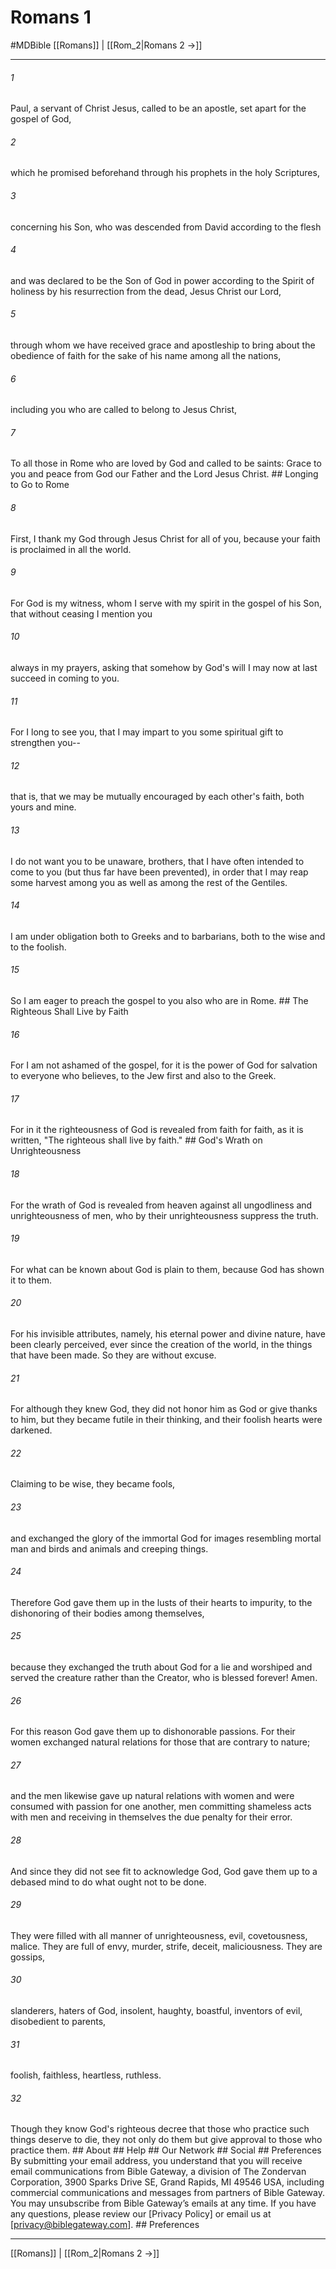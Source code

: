 # Romans 1
#MDBible
[[Romans]] | [[Rom_2|Romans 2 →]]

***


###### 1 
Paul, a servant of Christ Jesus, called to be an apostle, set apart for the gospel of God, 

###### 2 
which he promised beforehand through his prophets in the holy Scriptures, 

###### 3 
concerning his Son, who was descended from David according to the flesh 

###### 4 
and was declared to be the Son of God in power according to the Spirit of holiness by his resurrection from the dead, Jesus Christ our Lord, 

###### 5 
through whom we have received grace and apostleship to bring about the obedience of faith for the sake of his name among all the nations, 

###### 6 
including you who are called to belong to Jesus Christ, 

###### 7 
To all those in Rome who are loved by God and called to be saints: Grace to you and peace from God our Father and the Lord Jesus Christ. ## Longing to Go to Rome 

###### 8 
First, I thank my God through Jesus Christ for all of you, because your faith is proclaimed in all the world. 

###### 9 
For God is my witness, whom I serve with my spirit in the gospel of his Son, that without ceasing I mention you 

###### 10 
always in my prayers, asking that somehow by God's will I may now at last succeed in coming to you. 

###### 11 
For I long to see you, that I may impart to you some spiritual gift to strengthen you-- 

###### 12 
that is, that we may be mutually encouraged by each other's faith, both yours and mine. 

###### 13 
I do not want you to be unaware, brothers, that I have often intended to come to you (but thus far have been prevented), in order that I may reap some harvest among you as well as among the rest of the Gentiles. 

###### 14 
I am under obligation both to Greeks and to barbarians, both to the wise and to the foolish. 

###### 15 
So I am eager to preach the gospel to you also who are in Rome. ## The Righteous Shall Live by Faith 

###### 16 
For I am not ashamed of the gospel, for it is the power of God for salvation to everyone who believes, to the Jew first and also to the Greek. 

###### 17 
For in it the righteousness of God is revealed from faith for faith, as it is written, "The righteous shall live by faith." ## God's Wrath on Unrighteousness 

###### 18 
For the wrath of God is revealed from heaven against all ungodliness and unrighteousness of men, who by their unrighteousness suppress the truth. 

###### 19 
For what can be known about God is plain to them, because God has shown it to them. 

###### 20 
For his invisible attributes, namely, his eternal power and divine nature, have been clearly perceived, ever since the creation of the world, in the things that have been made. So they are without excuse. 

###### 21 
For although they knew God, they did not honor him as God or give thanks to him, but they became futile in their thinking, and their foolish hearts were darkened. 

###### 22 
Claiming to be wise, they became fools, 

###### 23 
and exchanged the glory of the immortal God for images resembling mortal man and birds and animals and creeping things. 

###### 24 
Therefore God gave them up in the lusts of their hearts to impurity, to the dishonoring of their bodies among themselves, 

###### 25 
because they exchanged the truth about God for a lie and worshiped and served the creature rather than the Creator, who is blessed forever! Amen. 

###### 26 
For this reason God gave them up to dishonorable passions. For their women exchanged natural relations for those that are contrary to nature; 

###### 27 
and the men likewise gave up natural relations with women and were consumed with passion for one another, men committing shameless acts with men and receiving in themselves the due penalty for their error. 

###### 28 
And since they did not see fit to acknowledge God, God gave them up to a debased mind to do what ought not to be done. 

###### 29 
They were filled with all manner of unrighteousness, evil, covetousness, malice. They are full of envy, murder, strife, deceit, maliciousness. They are gossips, 

###### 30 
slanderers, haters of God, insolent, haughty, boastful, inventors of evil, disobedient to parents, 

###### 31 
foolish, faithless, heartless, ruthless. 

###### 32 
Though they know God's righteous decree that those who practice such things deserve to die, they not only do them but give approval to those who practice them. ## About ## Help ## Our Network ## Social ## Preferences By submitting your email address, you understand that you will receive email communications from Bible Gateway, a division of The Zondervan Corporation, 3900 Sparks Drive SE, Grand Rapids, MI 49546 USA, including commercial communications and messages from partners of Bible Gateway. You may unsubscribe from Bible Gateway&rsquo;s emails at any time. If you have any questions, please review our [Privacy Policy] or email us at [privacy@biblegateway.com]. ## Preferences

***

[[Romans]] | [[Rom_2|Romans 2 →]]
